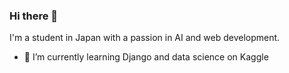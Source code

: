 ### Hi there 👋
I'm a student in Japan with a passion in AI and web development.

- 🌱 I’m currently learning Django and data science on Kaggle

